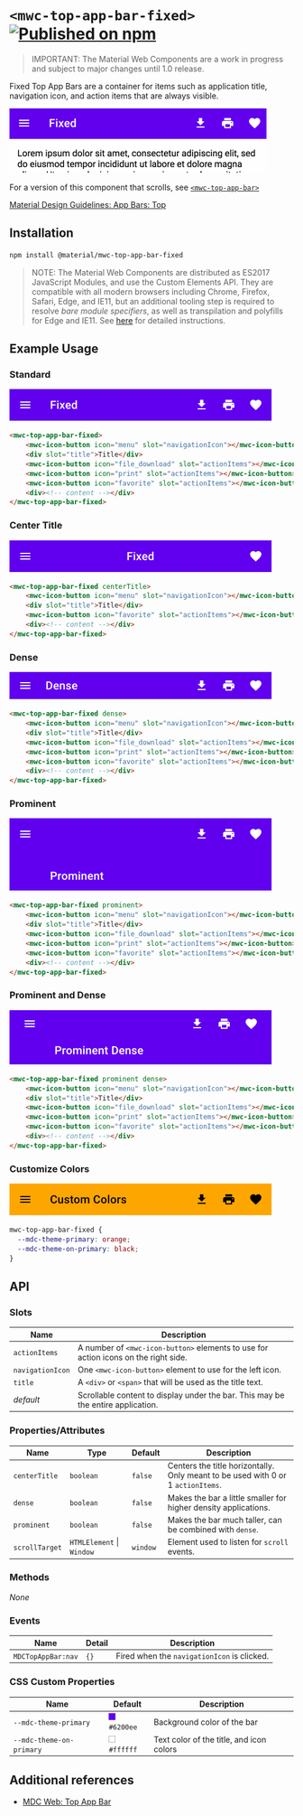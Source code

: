 # `<mwc-top-app-bar-fixed>` [![Published on npm](https://img.shields.io/npm/v/@material/mwc-top-app-bar-fixed.svg)](https://www.npmjs.com/package/@material/mwc-top-app-bar-fixed)

> IMPORTANT: The Material Web Components are a work in progress and subject to
> major changes until 1.0 release.

Fixed Top App Bars are a container for items such as application title, navigation icon, and action items that are always visible.

![](images/fixed.gif)

For a version of this component that scrolls, see [`<mwc-top-app-bar>`](http://github.com/material-components/material-components-web-components/tree/master/packages/top-app-bar)

[Material Design Guidelines: App Bars: Top](https://material.io/design/components/app-bars-top.html)

## Installation

```sh
npm install @material/mwc-top-app-bar-fixed
```

> NOTE: The Material Web Components are distributed as ES2017 JavaScript
> Modules, and use the Custom Elements API. They are compatible with all modern
> browsers including Chrome, Firefox, Safari, Edge, and IE11, but an additional
> tooling step is required to resolve *bare module specifiers*, as well as
> transpilation and polyfills for Edge and IE11. See
> [here](https://github.com/material-components/material-components-web-components#quick-start)
> for detailed instructions.

## Example Usage

### Standard

<img src="images/standard.png" height="56px">

```html
<mwc-top-app-bar-fixed>
    <mwc-icon-button icon="menu" slot="navigationIcon"></mwc-icon-button>
    <div slot="title">Title</div>
    <mwc-icon-button icon="file_download" slot="actionItems"></mwc-icon-button>
    <mwc-icon-button icon="print" slot="actionItems"></mwc-icon-button>
    <mwc-icon-button icon="favorite" slot="actionItems"></mwc-icon-button>
    <div><!-- content --></div>
</mwc-top-app-bar-fixed>
```

### Center Title

<img src="images/center_title.png" height="56px">

```html
<mwc-top-app-bar-fixed centerTitle>
    <mwc-icon-button icon="menu" slot="navigationIcon"></mwc-icon-button>
    <div slot="title">Title</div>
    <mwc-icon-button icon="favorite" slot="actionItems"></mwc-icon-button>
    <div><!-- content --></div>
</mwc-top-app-bar-fixed>
```

### Dense

<img src="images/dense.png" height="48px">

```html
<mwc-top-app-bar-fixed dense>
    <mwc-icon-button icon="menu" slot="navigationIcon"></mwc-icon-button>
    <div slot="title">Title</div>
    <mwc-icon-button icon="file_download" slot="actionItems"></mwc-icon-button>
    <mwc-icon-button icon="print" slot="actionItems"></mwc-icon-button>
    <mwc-icon-button icon="favorite" slot="actionItems"></mwc-icon-button>
    <div><!-- content --></div>
</mwc-top-app-bar-fixed>
```

### Prominent

<img src="images/prominent.png" height="128px">

```html
<mwc-top-app-bar-fixed prominent>
    <mwc-icon-button icon="menu" slot="navigationIcon"></mwc-icon-button>
    <div slot="title">Title</div>
    <mwc-icon-button icon="file_download" slot="actionItems"></mwc-icon-button>
    <mwc-icon-button icon="print" slot="actionItems"></mwc-icon-button>
    <mwc-icon-button icon="favorite" slot="actionItems"></mwc-icon-button>
    <div><!-- content --></div>
</mwc-top-app-bar-fixed>
```

### Prominent and Dense

<img src="images/prominent_and_dense.png" height="96px">

```html
<mwc-top-app-bar-fixed prominent dense>
    <mwc-icon-button icon="menu" slot="navigationIcon"></mwc-icon-button>
    <div slot="title">Title</div>
    <mwc-icon-button icon="file_download" slot="actionItems"></mwc-icon-button>
    <mwc-icon-button icon="print" slot="actionItems"></mwc-icon-button>
    <mwc-icon-button icon="favorite" slot="actionItems"></mwc-icon-button>
    <div><!-- content --></div>
</mwc-top-app-bar-fixed>
```

### Customize Colors

<img src="images/custom_colors.png" height="56px">

```css
mwc-top-app-bar-fixed {
  --mdc-theme-primary: orange;
  --mdc-theme-on-primary: black;
}
```

## API

### Slots
| Name | Description
| ---- | -----------
| `actionItems` | A number of `<mwc-icon-button>` elements to use for action icons on the right side.
| `navigationIcon` | One `<mwc-icon-button>` element to use for the left icon.
| `title` | A `<div>` or `<span>` that will be used as the title text.
| _default_ | Scrollable content to display under the bar. This may be the entire application.

### Properties/Attributes
| Name | Type | Default | Description
| ---- | ---- | ------- | -----------
| `centerTitle` | `boolean` | `false` | Centers the title horizontally. Only meant to be used with 0 or 1 `actionItems`.
| `dense` | `boolean` | `false` | Makes the bar a little smaller for higher density applications.
| `prominent` | `boolean` | `false` | Makes the bar much taller, can be combined with `dense`.
| `scrollTarget` | `HTMLElement` \| `Window` | `window` | Element used to listen for `scroll` events.

### Methods
*None*

### Events

| Name | Detail | Description
| ---- | ------ | -----------
| `MDCTopAppBar:nav` | `{}` | Fired when the `navigationIcon` is clicked.

### CSS Custom Properties

| Name | Default | Description
| ---- | ------- | -----------
| `--mdc-theme-primary` | ![](images/color_6200ee.png) `#6200ee` | Background color of the bar
| `--mdc-theme-on-primary` | ![](images/color_ffffff.png) `#ffffff` | Text color of the title, and icon colors

## Additional references

- [MDC Web: Top App Bar](https://material.io/develop/web/components/top-app-bar/)